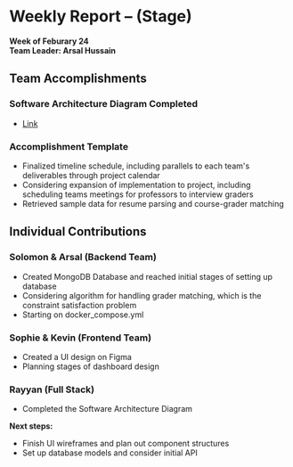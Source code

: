 # Weekly Report – (Stage)
**Week of Feburary 24**  
**Team Leader: Arsal Hussain**

## Team Accomplishments  
### Software Architecture Diagram Completed 
- [Link](https://lucid.app/lucidchart/20a73029-349f-4a5c-9112-95cd707142c8/edit?invitationId=inv_233ee0d4-7489-46d8-aa90-0ba83413f3fd&page=0_0#)
  
### Accomplishment Template
- Finalized timeline schedule, including parallels to each team's deliverables through project calendar
- Considering expansion of implementation to project, including scheduling teams meetings for professors to interview graders
- Retrieved sample data for resume parsing and course-grader matching

## Individual Contributions  
### Solomon & Arsal (Backend Team)  
- Created MongoDB Database and reached initial stages of setting up database
- Considering algorithm for handling grader matching, which is the constraint satisfaction problem
- Starting on docker_compose.yml
### Sophie & Kevin (Frontend Team)  
- Created a UI design on Figma
- Planning stages of dashboard design
### Rayyan (Full Stack) 
- Completed the Software Architecture Diagram

**Next steps:** 
- Finish UI wireframes and plan out component structures
- Set up database models and consider initial API
